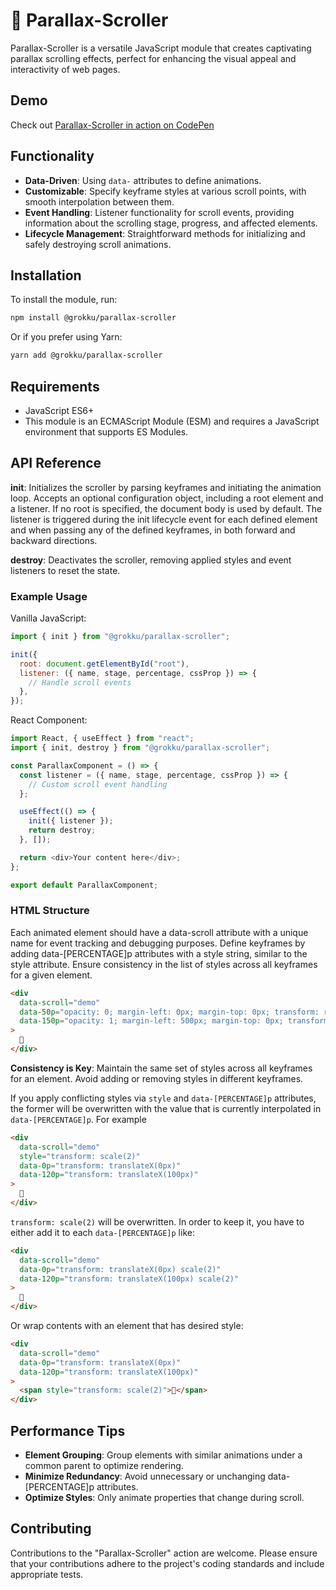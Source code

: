 # 🔭 Parallax-Scroller

Parallax-Scroller is a versatile JavaScript module that creates captivating
parallax scrolling effects, perfect for enhancing the visual appeal and
interactivity of web pages.

## Demo

Check out [Parallax-Scroller in action on CodePen](https://codepen.io/Andrii-Maglovanyi/pen/zYeJZzW)

## Functionality

- **Data-Driven**: Using `data-` attributes to define animations.
- **Customizable**: Specify keyframe styles at various scroll points, with
  smooth interpolation between them.
- **Event Handling**: Listener functionality for scroll events, providing
  information about the scrolling stage, progress, and affected elements.
- **Lifecycle Management**: Straightforward methods for initializing and safely
  destroying scroll animations.

## Installation

To install the module, run:

```bash
npm install @grokku/parallax-scroller
```

Or if you prefer using Yarn:

```bash
yarn add @grokku/parallax-scroller
```

## Requirements

- JavaScript ES6+
- This module is an ECMAScript Module (ESM) and requires a JavaScript
  environment that supports ES Modules.

## API Reference

**init**: Initializes the scroller by parsing keyframes and initiating the
animation loop. Accepts an optional configuration object, including a root
element and a listener. If no root is specified, the document body is used by
default. The listener is triggered during the init lifecycle event for each
defined element and when passing any of the defined keyframes, in both forward
and backward directions.

**destroy**: Deactivates the scroller, removing applied styles and event
listeners to reset the state.

### Example Usage

Vanilla JavaScript:

```javascript
import { init } from "@grokku/parallax-scroller";

init({
  root: document.getElementById("root"),
  listener: ({ name, stage, percentage, cssProp }) => {
    // Handle scroll events
  },
});
```

React Component:

```javascript
import React, { useEffect } from "react";
import { init, destroy } from "@grokku/parallax-scroller";

const ParallaxComponent = () => {
  const listener = ({ name, stage, percentage, cssProp }) => {
    // Custom scroll event handling
  };

  useEffect(() => {
    init({ listener });
    return destroy;
  }, []);

  return <div>Your content here</div>;
};

export default ParallaxComponent;
```

### HTML Structure

Each animated element should have a data-scroll attribute with a unique name for
event tracking and debugging purposes. Define keyframes by adding
data-[PERCENTAGE]p attributes with a style string, similar to the style
attribute. Ensure consistency in the list of styles across all keyframes for
a given element.

```html
<div
  data-scroll="demo"
  data-50p="opacity: 0; margin-left: 0px; margin-top: 0px; transform: rotate(0deg) scale(0);"
  data-150p="opacity: 1; margin-left: 500px; margin-top: 0px; transform: rotate(180deg) scale(2);"
>
  🚗
</div>
```

**Consistency is Key**: Maintain the same set of styles across all keyframes for
an element. Avoid adding or removing styles in different keyframes.

If you apply conflicting styles via `style` and `data-[PERCENTAGE]p` attributes,
the former will be overwritten with the value that is currently interpolated in
`data-[PERCENTAGE]p`. For example

```html
<div
  data-scroll="demo"
  style="transform: scale(2)"
  data-0p="transform: translateX(0px)"
  data-120p="transform: translateX(100px)"
>
  🚌
</div>
```

`transform: scale(2)` will be overwritten. In order to keep it, you have to
either add it to each `data-[PERCENTAGE]p` like:

```html
<div
  data-scroll="demo"
  data-0p="transform: translateX(0px) scale(2)"
  data-120p="transform: translateX(100px) scale(2)"
>
  🚌
</div>
```

Or wrap contents with an element that has desired style:

```html
<div
  data-scroll="demo"
  data-0p="transform: translateX(0px)"
  data-120p="transform: translateX(100px)"
>
  <span style="transform: scale(2)">🚌</span>
</div>
```

## Performance Tips

- **Element Grouping**: Group elements with similar animations under a common
  parent to optimize rendering.
- **Minimize Redundancy**: Avoid unnecessary or unchanging data-[PERCENTAGE]p
  attributes.
- **Optimize Styles**: Only animate properties that change during scroll.

## Contributing

Contributions to the "Parallax-Scroller" action are welcome. Please ensure that
your contributions adhere to the project's coding standards and include
appropriate tests.
